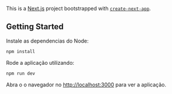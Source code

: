 This is a [Next.js](https://nextjs.org/) project bootstrapped with [`create-next-app`](https://github.com/vercel/next.js/tree/canary/packages/create-next-app).

## Getting Started

Instale as dependencias do Node:
```bash
npm install
```

Rode a aplicação utilizando:
```bash
npm run dev
```

Abra o o navegador no [http://localhost:3000](http://localhost:3000) para ver a aplicação.
